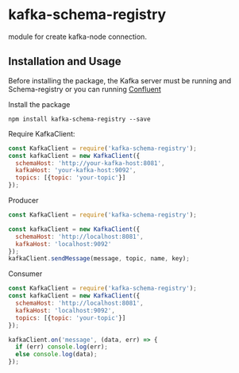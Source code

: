 # kafka-schema-registry

module for create kafka-node connection. 

## Installation and Usage

Before installing the package, the Kafka server must be running and Schema-registry
or you can running  [Confluent](https://www.confluent.io/ "Confluent")

Install the package

```
npm install kafka-schema-registry --save
```

Require KafkaClient:

```javascript
const KafkaClient = require('kafka-schema-registry');
const kafkaClient = new KafkaClient({
  schemaHost: 'http://your-kafka-host:8081',
  kafkaHost: 'your-kafka-host:9092',
  topics: [{topic: 'your-topic'}]
});
```

Producer

```javascript
const KafkaClient = require('kafka-schema-registry');

const kafkaClient = new KafkaClient({
  schemaHost: 'http://localhost:8081',
  kafkaHost: 'localhost:9092'
});
kafkaClient.sendMessage(message, topic, name, key);
```

Consumer

```javascript
const KafkaClient = require('kafka-schema-registry');
const kafkaClient = new KafkaClient({
  schemaHost: 'http://localhost:8081',
  kafkaHost: 'localhost:9092',
  topics: [{topic: 'your-topic'}]
});

kafkaClient.on('message', (data, err) => {
  if (err) console.log(err);
  else console.log(data);
});
```
